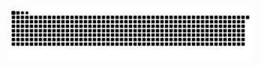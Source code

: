 <div align="center">
  
![snake gif](https://github.com/AlexandreDuhamel22/AlexandreDuhamel22/blob/output/github-snake.svg)

</div>
